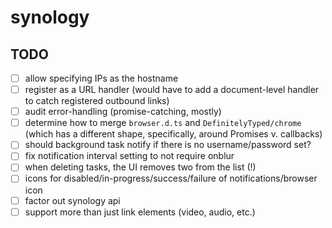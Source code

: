 # synology

## TODO

- [ ] allow specifying IPs as the hostname
- [ ] register as a URL handler (would have to add a document-level handler to catch registered outbound links)
- [ ] audit error-handling (promise-catching, mostly)
- [ ] determine how to merge `browser.d.ts` and `DefinitelyTyped/chrome` (which has a different shape, specifically, around Promises v. callbacks)
- [ ] should background task notify if there is no username/password set?
- [ ] fix notification interval setting to not require onblur
- [ ] when deleting tasks, the UI removes two from the list (!)
- [ ] icons for disabled/in-progress/success/failure of notifications/browser icon
- [ ] factor out synology api
- [ ] support more than just link elements (video, audio, etc.)
